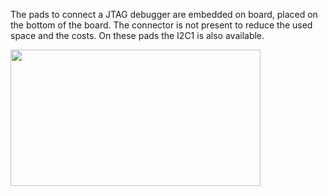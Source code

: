 The pads to connect a JTAG debugger are embedded on board, placed on the bottom of the board. The connector is not present to reduce the used space and the costs. On these pads the I2C1 is also available. 

<img style="width:400px; height:218px" src="../img/10_jtag_sch.png">
